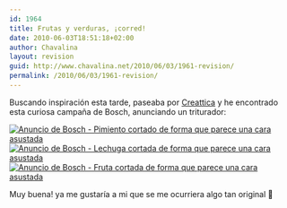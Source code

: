 ```yaml
---
id: 1964
title: Frutas y verduras, ¡corred!
date: 2010-06-03T18:51:18+02:00
author: Chavalina
layout: revision
guid: http://www.chavalina.net/2010/06/03/1961-revision/
permalink: /2010/06/03/1961-revision/
---
```

Buscando inspiración esta tarde, paseaba por [Creattica](http://creattica.com) y he encontrado esta curiosa campaña de Bosch, anunciando un triturador:

[<img class="aligncenter size-full wp-image-1963" title="bosch-3" src="/imagenes/2010/06/bosch-3.jpg" alt="Anuncio de Bosch - Pimiento cortado de forma que parece una cara asustada" width="500" height="354" srcset="http://www.chavalina.net/imagenes/2010/06/bosch-3.jpg 500w, http://www.chavalina.net/imagenes/2010/06/bosch-3-300x212.jpg 300w" sizes="(max-width: 500px) 100vw, 500px" />](http://creattica.com/ads/bosch/33524)[<img class="aligncenter size-full wp-image-1960" title="bosch-1" src="/imagenes/2010/06/bosch-1.jpg" alt="Anuncio de Bosch - Lechuga cortada de forma que parece una cara asustada" width="500" height="354" srcset="http://www.chavalina.net/imagenes/2010/06/bosch-1.jpg 500w, http://www.chavalina.net/imagenes/2010/06/bosch-1-300x212.jpg 300w" sizes="(max-width: 500px) 100vw, 500px" />](http://creattica.com/ads/bosch/33526)  
[<img class="aligncenter size-full wp-image-1962" title="bosch-2" src="/imagenes/2010/06/bosch-2.jpg" alt="Anuncio de Bosch - Fruta cortada de forma que parece una cara asustada" width="500" height="354" srcset="http://www.chavalina.net/imagenes/2010/06/bosch-2.jpg 500w, http://www.chavalina.net/imagenes/2010/06/bosch-2-300x212.jpg 300w" sizes="(max-width: 500px) 100vw, 500px" />](http://creattica.com/ads/bosch/33525)

Muy buena! ya me gustaría a mi que se me ocurriera algo tan original 🙂